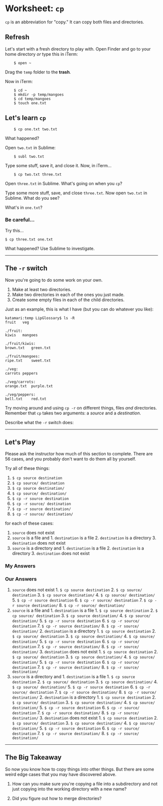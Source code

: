 # Worksheet: `cp`

`cp` is an abbreviation for "copy." It can copy both files and directories.

## Refresh

Let's start with a fresh directory to play with. Open Finder and go to your home directory *or* type this in iTerm:

		$ open ~

Drag the `temp` folder to the **trash**.

Now in iTerm:

		$ cd ~
		$ mkdir -p temp/mangoes
		$ cd temp/mangoes
		$ touch one.txt

## Let's learn `cp`

		$ cp one.txt two.txt

What happened?

<!-- Replace this comment with your answer -->

Open `two.txt` in Sublime:

		$ subl two.txt

Type some stuff, save it, and close it. Now, in iTerm...

		$ cp two.txt three.txt

Open `three.txt` in Sublime. What's going on when you `cp`?

<!-- Replace this comment with your answer -->

Type some more stuff, save, and close `three.txt`. Now open `two.txt` in Sublime. What do
you see?

<!-- Replace this comment with your answer -->

What's in `one.txt`?

<!-- Replace this comment with your answer -->

### Be careful...

Try this...

	$ cp three.txt one.txt

What happened? Use Sublime to investigate.

<!-- Replace this comment with your answer -->

-----

## The `-r` switch

Now you're going to do some work on your own.

1.  Make at least two directories.
2.  Make two directories in each of the ones you just made.
3.  Create some empty files in each of the child directories.

Just as an example, this is what I have (but you can do whatever you like):

	katamari:temp LipGlossary$ ls -R
	fruit	veg

	./fruit:
	kiwis	mangoes

	./fruit/kiwis:
	brown.txt	green.txt

	./fruit/mangoes:
	ripe.txt	sweet.txt

	./veg:
	carrots	peppers

	./veg/carrots:
	orange.txt	purple.txt

	./veg/peppers:
	bell.txt	red.txt

Try moving around and using `cp -r` on different things, files *and*
directories. Remember that `cp` takes two arguments: a *source* and a
*destination*.

Describe what the `-r` switch does:

<!-- Replace this comment with your answer -->

-----

## Let's Play

Please ask the instructor how much of this section to complete. There are 56
cases, and you probably don't want to do them all by yourself.

Try all of these things:

1.  `$ cp source destination`
2.  `$ cp source/ destination`
3.  `$ cp source destination/`
4.  `$ cp source/ destination/`
5.  `$ cp -r source destination`
6.  `$ cp -r source/ destination`
7.  `$ cp -r source destination/`
8.  `$ cp -r source/ destination/`

for each of these cases:

1.  `source` does not exist
2.  `source` is a file and
		1.  `destination` is a file
		2.  `destination` is a directory
		3.  `destination` does not exist
3.  `source` is a directory and
		1.  `destination` is a file
		2.  `destination` is a directory
		3.  `destination` does not exist

### My Answers

<!-- Replace this comment with your answers -->

### Our Answers

1.  `source` does not exist
		1.  `$ cp source destination`
		2.  `$ cp source/ destination`
		3.  `$ cp source destination/`
		4.  `$ cp source/ destination/`
		5.  `$ cp -r source destination`
		6.  `$ cp -r source/ destination`
		7.  `$ cp -r source destination/`
		8.  `$ cp -r source/ destination/`
2.  `source` is a file and
		1.  `destination` is a file
					1.  `$ cp source destination`
					2.  `$ cp source/ destination`
					3.  `$ cp source destination/`
					4.  `$ cp source/ destination/`
					5.  `$ cp -r source destination`
					6.  `$ cp -r source/ destination`
					7.  `$ cp -r source destination/`
					8.  `$ cp -r source/ destination/`
		2.  `destination` is a directory
				1.  `$ cp source destination`
				2.  `$ cp source/ destination`
				3.  `$ cp source destination/`
				4.  `$ cp source/ destination/`
				5.  `$ cp -r source destination`
				6.  `$ cp -r source/ destination`
				7.  `$ cp -r source destination/`
				8.  `$ cp -r source/ destination/`
		3.  `destination` does not exist
				1.  `$ cp source destination`
				2.  `$ cp source/ destination`
				3.  `$ cp source destination/`
				4.  `$ cp source/ destination/`
				5.  `$ cp -r source destination`
				6.  `$ cp -r source/ destination`
				7.  `$ cp -r source destination/`
				8.  `$ cp -r source/ destination/`
3.  `source` is a directory and
		1.  `destination` is a file
				1.  `$ cp source destination`
				2.  `$ cp source/ destination`
				3.  `$ cp source destination/`
				4.  `$ cp source/ destination/`
				5.  `$ cp -r source destination`
				6.  `$ cp -r source/ destination`
				7.  `$ cp -r source destination/`
				8.  `$ cp -r source/ destination/`
		2.  `destination` is a directory
				1.  `$ cp source destination`
				2.  `$ cp source/ destination`
				3.  `$ cp source destination/`
				4.  `$ cp source/ destination/`
				5.  `$ cp -r source destination`
				6.  `$ cp -r source/ destination`
				7.  `$ cp -r source destination/`
				8.  `$ cp -r source/ destination/`
		3.  `destination` does not exist
				1.  `$ cp source destination`
				2.  `$ cp source/ destination`
				3.  `$ cp source destination/`
				4.  `$ cp source/ destination/`
				5.  `$ cp -r source destination`
				6.  `$ cp -r source/ destination`
				7.  `$ cp -r source destination/`
				8.  `$ cp -r source/ destination/`

-----

## The Big Takeaway

So now you know how to copy things into other things. But there are some weird
edge cases that you may have discovered above.

1.  How can you make sure you're copying a file into a subdirectory and not just
    copying into the working directory with a new name?

<!-- Replace this comment with your answer -->

2.  Did you figure out how to merge directories?

<!-- Replace this comment with your answer -->
